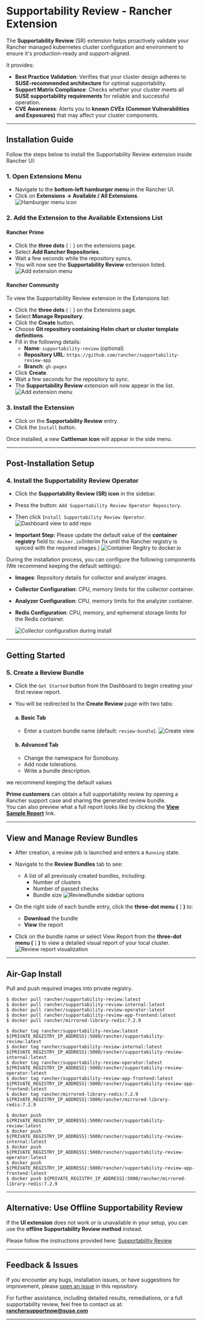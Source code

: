 # Supportability Review - Rancher Extension

The **Supportability Review** (SR) extension helps proactively validate your Rancher managed kubernetes cluster configuration and environment to ensure it's production-ready and support-aligned.

It provides:

- **Best Practice Validation**: Verifies that your cluster design adheres to **SUSE-recommended architecture** for optimal supportability.
- **Support Matrix Compliance**: Checks whether your cluster meets all **SUSE supportability requirements** for reliable and successful operation.
- **CVE Awareness**: Alerts you to **known CVEs (Common Vulnerabilities and Exposures)** that may affect your cluster components.

---

## Installation Guide

Follow the steps below to install the Supportability Review extension inside Rancher UI:

### 1. Open Extensions Menu

- Navigate to the **bottom-left hamburger menu** in the Rancher UI.
- Click on **Extensions → Available / All Extensions**.
![Hamburger menu icon](./pkg/supportability-review-app/images/readme/hamburger-extension-icon.png)

### 2. Add the Extension to the Available Extensions List

#### Rancher Prime
- Click the **three dots** (⋮) on the extensions page.
- Select **Add Rancher Repositories**.
- Wait a few seconds while the repository syncs.
- You will now see the **Supportability Review** extension listed.
![Add extension menu](./pkg/supportability-review-app/images/readme/add-extension-repo.png)

#### Rancher Community
To view the Supportability Review extension in the Extensions list:
- Click the **three dots** (⋮) on the Extensions page.
- Select **Manage Repository**.
- Click the **Create** button.
- Choose **Git repository containing Helm chart or cluster template definitions**.
- Fill in the following details:
  - **Name**: `supportability-review` (optional)
  - **Repository URL**: `https://github.com/rancher/supportability-review-app`
  - **Branch**: `gh-pages`
- Click **Create**.
- Wait a few seconds for the repository to sync.
- The **Supportability Review** extension will now appear in the list.
![Add extension menu](./pkg/supportability-review-app/images/readme/add-repo-community.png)


### 3. Install the Extension

- Click on the **Supportability Review** entry.
- Click the `Install` button.

Once installed, a new **Cattleman icon** will appear in the side menu.

---

## Post-Installation Setup

### 4. Install the Supportability Review Operator

- Click the **Supportability Review (SR) icon** in the sidebar.
- Press the button: `Add Supportability Review Operator Repository`.
- Then click `Install Supportability Review Operator`.
![Dashboard view to add repo](./pkg/supportability-review-app/images/readme/dashboard-add-operator-repo.png)

- **Important Step:** Please update the default value of the **container registry** field to: `docker.io`(Interim fix until the Rancher registry is synced with the required images.)
![Container Regitry to docker.io](./pkg/supportability-review-app/images/readme/container-registry.png)

During the installation process, you can configure the following components (We recommend keeping the default settings):
- **Images**: Repository details for collector and analyzer images.
- **Collector Configuration**: CPU, memory limits for the collector container.
- **Analyzer Configuration**: CPU, memory limits for the analyzer container.
- **Redis Configuration**: CPU, memory, and ephemeral storage limits for the Redis container.

  ![Collector configuration during install](./pkg/supportability-review-app/images/readme/collector-config.png)

---

##  Getting Started

### 5. Create a Review Bundle

- Click the `Get Started` button from the Dashboard to begin creating your first review report.
- You will be redirected to the **Create Review** page with two tabs:

  #### a. Basic Tab
  - Enter a custom bundle name (default: `review-bundle`).
![Create view](./pkg/supportability-review-app/images/readme/create-review.png)
  #### b. Advanced Tab
  - Change the namespace for Sonobuoy.
  - Add node tolerations.
  - Write a bundle description.

we recommend keeping the default values

**Prime customers** can obtain a full supportability review by opening a Rancher support case and sharing the generated review bundle.  
You can also preview what a full report looks like by clicking the **[View Sample Report](https://suse.my.salesforce.com/sfc/p/#1i000000gLOd/a/Tr00000EFJwk/2gpLmKqcybjI6R_YjwtXwx4qNnKFsOSTmf8SNQvQLbQ)** link.

---

## View and Manage Review Bundles

- After creation, a review job is launched and enters a `Running` state.
- Navigate to the **Review Bundles** tab to see:
  - A list of all previously created bundles, including:
    - Number of clusters
    - Number of passed checks
    - Bundle size
![ReviewBundle sidebar options](./pkg/supportability-review-app/images/readme/completed-review-sidebar.png)

- On the right side of each bundle entry, click the **three-dot menu (⋮)** to:
  - **Download** the bundle
  - **View** the report
- Click on the bundle name or select View Report from the **three-dot menu (⋮)** to view a detailed visual report of your local cluster.
![Review report visualization](./pkg/supportability-review-app/images/readme/review-visual-report.png)
---

## Air-Gap Install
Pull and push required images into private registry.
```
$ docker pull rancher/supportability-review:latest
$ docker pull rancher/supportability-review-internal:latest
$ docker pull rancher/supportability-review-operator:latest
$ docker pull rancher/supportability-review-app-frontend:latest
$ docker pull rancher/mirrored-library-redis:7.2.9

$ docker tag rancher/supportability-review:latest ${PRIVATE_REGISTRY_IP_ADDRESS}:5000/rancher/supportability-review:latest
$ docker tag rancher/supportability-review-internal:latest ${PRIVATE_REGISTRY_IP_ADDRESS}:5000/rancher/supportability-review-internal:latest
$ docker tag rancher/supportability-review-operator:latest ${PRIVATE_REGISTRY_IP_ADDRESS}:5000/rancher/supportability-review-operator:latest
$ docker tag rancher/supportability-review-app-frontend:latest ${PRIVATE_REGISTRY_IP_ADDRESS}:5000/rancher/supportability-review-app-frontend:latest
$ docker tag rancher/mirrored-library-redis:7.2.9 ${PRIVATE_REGISTRY_IP_ADDRESS}:5000/rancher/mirrored-library-redis:7.2.9

$ docker push ${PRIVATE_REGISTRY_IP_ADDRESS}:5000/rancher/supportability-review:latest
$ docker push ${PRIVATE_REGISTRY_IP_ADDRESS}:5000/rancher/supportability-review-internal:latest
$ docker push ${PRIVATE_REGISTRY_IP_ADDRESS}:5000/rancher/supportability-review-operator:latest
$ docker push ${PRIVATE_REGISTRY_IP_ADDRESS}:5000/rancher/supportability-review-app-frontend:latest
$ docker push ${PRIVATE_REGISTRY_IP_ADDRESS}:5000/rancher/mirrored-library-redis:7.2.9
```

---

## Alternative: Use Offline Supportability Review

If the **UI extension** does not work or is unavailable in your setup, you can use the **offline Supportability Review method** instead.

Please follow the instructions provided here: [Supportability Review](https://github.com/rancherlabs/support-tools/tree/master/collection/rancher/v2.x/supportability-review)

---

## Feedback & Issues

If you encounter any bugs, installation issues, or have suggestions for improvement, please [open an issue](https://github.com/rancher/supportability-review-app/issues) in this repository.

For further assistance, including detailed results, remediations, or a full supportability review, feel free to contact us at:
 **ranchersupportnow@suse.com**

---
